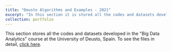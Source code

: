 ```yaml
---
title: "Deusto Algorithms and Examples - 2021"
excerpt: "In this section it is stored all the codes and datasets developed in the "Big Data Analytics" course at the University of Deusto, Spain. Here we put in practice tools such as text mining, neuronal networks, etc.  <br/><img src='/images/peru_elections-2021_2_300x500.png'>"
collection: portfolio
---
```


This section stores all the codes and datasets developed in the "Big Data Analytics" course at the University of Deusto, Spain. To see the files in detail, [click here](https://github.com/Diego-Alonso-544/Diego-Alonso-544.github.io/tree/master/deusto_docs).

